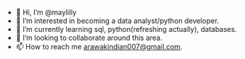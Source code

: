 - 👋 Hi, I’m @maylilly
- 👀 I’m interested in becoming a data analyst/python developer.
- 🌱 I’m currently learning sql, python(refreshing actually), databases.
- 💞️ I’m looking to collaborate around this area.
- 📫 How to reach me arawakindian007@gmail.com.

<!---
maylilly/maylilly is a ✨ special ✨ repository because its `README.md` (this file) appears on your GitHub profile.
You can click the Preview link to take a look at your changes.
--->
